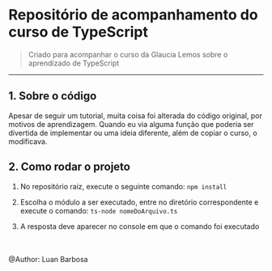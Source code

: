 # Repositório de acompanhamento do curso de TypeScript

> Criado para acompanhar o curso da Glaucia Lemos sobre o aprendizado de TypeScript

---


## 1. Sobre o código

Apesar de seguir um tutorial, muita coisa foi alterada do código original, por motivos de aprendizagem. Quando eu via alguma função que poderia ser divertida de implementar ou uma ideia diferente, além de copiar o curso, o modificava.

## 2. Como rodar o projeto

1. No repositório raiz, execute o seguinte comando:
`npm install`

2. Escolha o módulo a ser executado, entre no diretório correspondente e execute o comando:
`ts-node nomeDoArquivo.ts`

3. A resposta deve aparecer no console em que o comando foi executado

\
\
@Author: Luan Barbosa